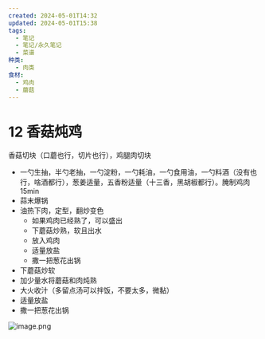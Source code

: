 ```yaml
---
created: 2024-05-01T14:32
updated: 2024-05-01T15:38
tags:
  - 笔记
  - 笔记/永久笔记
  - 菜谱
种类:
  - 肉类
食材:
  - 鸡肉
  - 蘑菇
---
```

# 12 香菇炖鸡
香菇切块（口蘑也行，切片也行），鸡腿肉切块
- 一勺生抽，半勺老抽，一勺淀粉，一勺耗油，一勺食用油，一勺料酒（没有也行，啥酒都行），葱姜适量，五香粉适量（十三香，黑胡椒都行）。腌制鸡肉15min
- 蒜末爆锅
- 油热下肉，定型，翻炒变色
	- 如果鸡肉已经熟了，可以盛出
	- 下蘑菇炒熟，软且出水
	- 放入鸡肉
	- 适量放盐
	- 撒一把葱花出锅
- 下蘑菇炒软
- 加少量水将蘑菇和肉炖熟
- 大火收汁（多留点汤可以拌饭，不要太多，微黏）
- 适量放盐
- 撒一把葱花出锅
 

![image.png](https://gcore.jsdelivr.net/gh/wsm6636/pic/202405011520607.png)

